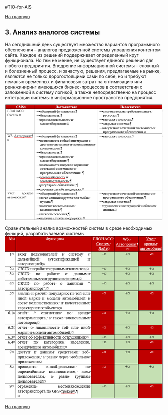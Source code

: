 ﻿#TIO-for-AIS

[На главную](https://github.com/Bladstal/TIO-for-AIS/ "На главную")


## 3. Анализ аналогов системы

На сегодняшний день существует множество вариантов программного обеспечения – аналогов предложенной системы управления контентом сайта. Каждое из решений поддерживает определенный круг функционала. Но тем не менее, не существует единого решения для любого предприятия. Внедрение информационной системы – сложный и болезненный процесс, и зачастую, решения, предлагаемые на рынке, являются не только дорогостоящими сами по себе, но и требуют немалых временных и финансовых затрат на оптимизацию или реинжиниринг имеющихся бизнес-процессов в соответствии с заложенной в систему логикой, а также непосредственно на процесс интеграции системы в информационное пространство предприятия. 

![Существующие системы](https://github.com/Bladstal/TIO-for-AIS/blob/master/docs/imgs/3.PNG "Существующие системы")

Сравнительный анализ возможностей систем в срезе необходимых функций, разрабатываемой системы
![Сравнение систем](https://github.com/Bladstal/TIO-for-AIS/blob/master/docs/imgs/3.1.PNG "Сравнение систем")

[На главную](https://github.com/Bladstal/TIO-for-AIS/ "На главную")
